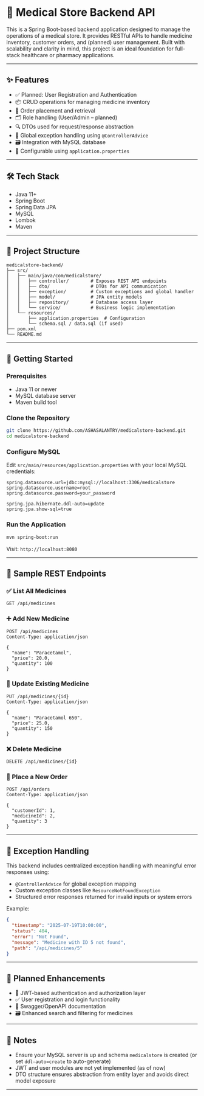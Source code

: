 # 🏥 Medical Store Backend API

This is a Spring Boot-based backend application designed to manage the operations of a medical store. It provides RESTful APIs to handle medicine inventory, customer orders, and (planned) user management. Built with scalability and clarity in mind, this project is an ideal foundation for full-stack healthcare or pharmacy applications.

---

## ✨ Features

- ✅ Planned: User Registration and Authentication
- 📦 CRUD operations for managing medicine inventory
- 🛒 Order placement and retrieval
- 🗂 Role handling (User/Admin – planned)
- 🔍 DTOs used for request/response abstraction
- 🧪 Global exception handling using `@ControllerAdvice`
- 🗃️ Integration with MySQL database
- 🔧 Configurable using `application.properties`

---

## 🛠️ Tech Stack

- Java 11+
- Spring Boot
- Spring Data JPA
- MySQL
- Lombok
- Maven

---

## 📁 Project Structure

```
medicalstore-backend/
├── src/
│   ├── main/java/com/medicalstore/
│   │   ├── controller/        # Exposes REST API endpoints
│   │   ├── dto/               # DTOs for API communication
│   │   ├── exception/         # Custom exceptions and global handler
│   │   ├── model/             # JPA entity models
│   │   ├── repository/        # Database access layer
│   │   └── service/           # Business logic implementation
│   └── resources/
│       ├── application.properties  # Configuration
│       └── schema.sql / data.sql (if used)
├── pom.xml
└── README.md
```

---

## 🚀 Getting Started

### Prerequisites
- Java 11 or newer
- MySQL database server
- Maven build tool

### Clone the Repository
```bash
git clone https://github.com/ASHASALANTRY/medicalstore-backend.git
cd medicalstore-backend
```

### Configure MySQL
Edit `src/main/resources/application.properties` with your local MySQL credentials:
```properties
spring.datasource.url=jdbc:mysql://localhost:3306/medicalstore
spring.datasource.username=root
spring.datasource.password=your_password

spring.jpa.hibernate.ddl-auto=update
spring.jpa.show-sql=true
```

### Run the Application
```bash
mvn spring-boot:run
```

Visit: `http://localhost:8080`

---

## 📘 Sample REST Endpoints

### ✅ List All Medicines
```http
GET /api/medicines
```

### ➕ Add New Medicine
```http
POST /api/medicines
Content-Type: application/json

{
  "name": "Paracetamol",
  "price": 20.0,
  "quantity": 100
}
```

### 📝 Update Existing Medicine
```http
PUT /api/medicines/{id}
Content-Type: application/json

{
  "name": "Paracetamol 650",
  "price": 25.0,
  "quantity": 150
}
```

### ❌ Delete Medicine
```http
DELETE /api/medicines/{id}
```

### 🛒 Place a New Order
```http
POST /api/orders
Content-Type: application/json

{
  "customerId": 1,
  "medicineId": 2,
  "quantity": 3
}
```

---

## 🔧 Exception Handling

This backend includes centralized exception handling with meaningful error responses using:
- `@ControllerAdvice` for global exception mapping
- Custom exception classes like `ResourceNotFoundException`
- Structured error responses returned for invalid inputs or system errors

Example:
```json
{
  "timestamp": "2025-07-19T10:00:00",
  "status": 404,
  "error": "Not Found",
  "message": "Medicine with ID 5 not found",
  "path": "/api/medicines/5"
}
```

---

## 🚧 Planned Enhancements

- 🔐 JWT-based authentication and authorization layer
- ✅ User registration and login functionality
- 🧾 Swagger/OpenAPI documentation
- 🗃️ Enhanced search and filtering for medicines

---

## 📌 Notes

- Ensure your MySQL server is up and schema `medicalstore` is created (or set `ddl-auto=create` to auto-generate)
- JWT and user modules are not yet implemented (as of now)
- DTO structure ensures abstraction from entity layer and avoids direct model exposure

---


